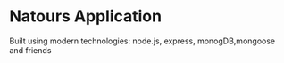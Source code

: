 # Natours Application

Built using modern technologies: node.js, express, monogDB,mongoose and friends
